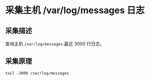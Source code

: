 # 采集主机 /var/log/messages 日志

## 采集描述

查询主机 `/var/log/messages` 最近 3000 行日志。

## 采集原理

```shell
tail -3000 /var/log/messages
```
